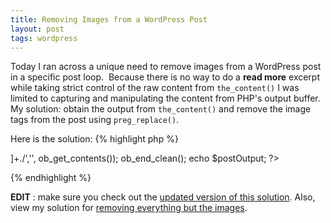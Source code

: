 ```yaml
---
title: Removing Images from a WordPress Post
layout: post
tags: wordpress
---
```


Today I ran across a unique need to remove images from a WordPress post in a specific post loop.  Because there is no way to do a **read more** excerpt while taking strict control of the raw content from `the_content()` I was limited to capturing and manipulating the content from PHP&#39;s output buffer.  My solution&#58; obtain the output from `the_content()` and remove the image tags from the post using `preg_replace()`.

Here is the solution&#58;
{% highlight php %}
<?php
   ob_start();
   the_content('Read the full post',true);
   $postOutput = preg_replace('/<img[^>]+./','', ob_get_contents());
   ob_end_clean();
   echo $postOutput;
?>
{% endhighlight %}

**EDIT** &#58; make sure you check out the [updated version of this solution](http://chrisschuld.com/2009/04/removing-images-in-a-wordpress-post-revisited).  Also, view my solution for [removing everything but the images](http://chrisschuld.com/2009/11/removing-everything-but-images-in-a-wordpress-post).